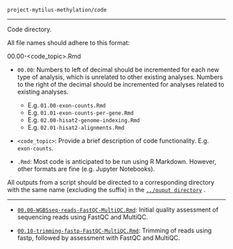 `project-mytilus-methylation/code`

---

Code directory.

All file names should adhere to this format:

00.00-<code_topic>.Rmd

- `00.00`: Numbers to left of decimal should be incremented for each new type of analysis, which is unrelated to other existing analyses. Numbers to the right of the decimal should be incremented for analyses related to existing analyses.

	- E.g. `01.00-exon-counts.Rmd`
	- E.g. `01.01-exon-counts-per-gene.Rmd`
    - E.g. `02.00-hisat2-genome-indexing.Rmd`
    - E.g. `02.01-hisat2-alignments.Rmd`

- `<code_topic>`: Provide a brief description of code functionality. E.g. `exon-counts`.

- `.Rmd`: Most code is anticipated to be run using R Markdown. However, other formats are fine (e.g. Jupyter Notebooks). 

All outputs from a script should be directed to a corresponding directory with the same name (excluding the suffix) in the [`../ouput directory`](../output/) .

---

- [`00.00-WGBSseq-reads-FastQC-MultiQC.Rmd`](./00.00-WGBSseq-reads-FastQC-MultiQC.Rmd): Initial quality assessment of sequencing reads using FastQC and MultiQC.

- [`00.10-trimming-fastp-FastQC-MultiQC.Rmd`](./00.10-trimming-fastp-FastQC-MultiQC.Rmd): Trimming of reads using fastp, followed by assessment with FastQC and MultiQC.